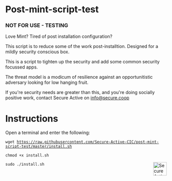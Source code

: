 <h1>Post-mint-script-test</h1>

<h3>NOT FOR USE - TESTING</h3>

Love Mint? Tired of post installation configuration? 

This script is to reduce some of the work post-installtion. Designed for a mildly security conscious box.

This is a script to tighten up the security and add some common security focussed apps.

The threat model is a modicum of resilience against an opportunitistic adversary looking for low hanging fruit. 

If you're security needs are greater than this, and you're doing socially positive work, contact Secure Active on <a href="mailto:info@secure.coop?Subject=Security%20help" target="_top">info@secure.coop</a>

<h1>Instructions</h1>

Open a terminal and enter the following:

<code>wget  https://raw.githubusercontent.com/Secure-Active-CIC/post-mint-script-test/master/install.sh</code>

<code>chmod +x install.sh</code>

<code>sudo ./install.sh</code>
<img src="https://secure.coop/wp-content/uploads/2017/06/SAAbstract.png" alt="Secure Active Logo" align="right" height="42" width="42"> </img>
